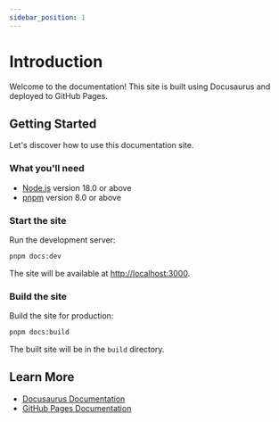```yaml
---
sidebar_position: 1
---
```


# Introduction

Welcome to the documentation! This site is built using Docusaurus and deployed to GitHub Pages.

## Getting Started

Let's discover how to use this documentation site.

### What you'll need

- [Node.js](https://nodejs.org/en/download/) version 18.0 or above
- [pnpm](https://pnpm.io/installation) version 8.0 or above

### Start the site

Run the development server:

```bash
pnpm docs:dev
```

The site will be available at [http://localhost:3000](http://localhost:3000).

### Build the site

Build the site for production:

```bash
pnpm docs:build
```

The built site will be in the `build` directory.

## Learn More

- [Docusaurus Documentation](https://docusaurus.io/docs)
- [GitHub Pages Documentation](https://docs.github.com/en/pages)
